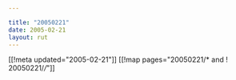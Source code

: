 ```yaml
---

title: "20050221"
date: 2005-02-21
layout: rut
---
```


[[!meta updated="2005-02-21"]]
[[!map pages="20050221/* and ! 20050221/*/*"]]
